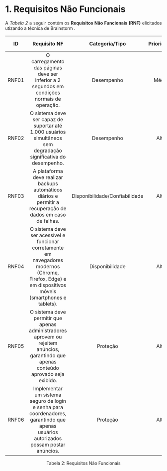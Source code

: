 # 1. Requisitos Não Funcionais

<p align="justify">A <i>Tabela 2</i> a seguir contém os <b>Requisitos Não Funcionais (RNF)</b> elicitados utizando a técnica de Brainstorm .</p>

| ID   |                                 Requisito NF                              | Categoria/Tipo | Prioridade | Requisitos Relacionados |
| :--: | :-----------------------------------------------------------------------: |:-------------: | :--------: | :-----------------: |
| RNF01 |  O carregamento das páginas deve ser inferior a 2 segundos em condições normais de operação. |Desempenho              |Média       |    RNF12             |
| RNF02 |   O sistema deve ser capaz de suportar até 1.000 usuários simultâneos sem degradação significativa do desempenho. |  Desempenho  |Alta        |    RF8              |
| RNF03 | A plataforma deve realizar backups automáticos diários e permitir a recuperação de dados em caso de falhas.            |  Disponibilidade/Confiabilidade      |Alta      |     -               |
| RNF04 | O sistema deve ser acessível e funcionar corretamente em navegadores modernos (Chrome, Firefox, Edge) e em dispositivos móveis (smartphones e tablets). |   Disponibilidade        |Alta      |    RNF12             |
| RNF05 | O sistema deve permitir que apenas administradores aprovem ou rejeitem anúncios, garantindo que apenas conteúdo aprovado seja exibido. |  Proteção  |Alta        |    RF8              |
| RNF06 |  Implementar um sistema seguro de login e senha para coordenadores, garantindo que apenas usuários autorizados possam postar anúncios. |  Proteção     |Alta      |     RNF05           |

<div style="text-align: center">
<p>Tabela 2: Requisitos Não Funcionais</p>
</div>
